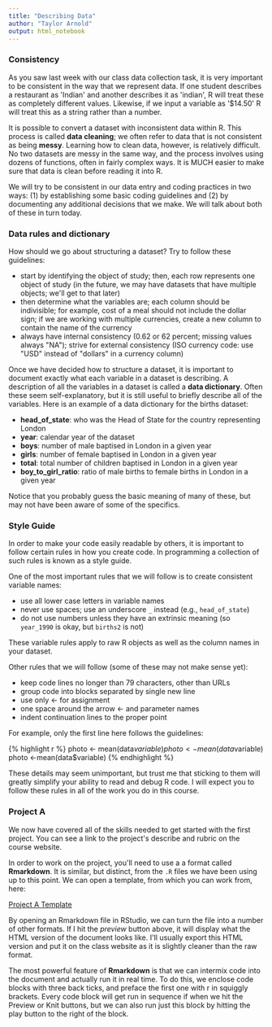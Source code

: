 ```yaml
---
title: "Describing Data"
author: "Taylor Arnold"
output: html_notebook
---
```






### Consistency

As you saw last week with our class data collection task, it is very important
to be consistent in the way that we represent data. If one student describes
a restaurant as 'Indian' and another describes it as 'indian', R will treat
these as completely different values. Likewise, if we input a variable as
'$14.50' R will treat this as a string rather than a number.

It is possible to convert a dataset with inconsistent data within R. This
process is called **data cleaning**; we often refer to data that is not
consistent as being **messy**. Learning how to clean data, however, is
relatively difficult. No two datasets are messy in the same way, and the
process involves using dozens of functions, often in fairly complex ways. It
is MUCH easier to make sure that data is clean before reading it into R.

We will try to be consistent in our data entry and coding practices in two
ways: (1) by establishing some basic coding guidelines and (2) by documenting
any additional decisions that we make. We will talk about both of these in
turn today.

### Data rules and dictionary

How should we go about structuring a dataset? Try to follow these guidelines:

- start by identifying the object of study; then, each row represents one
object of study (in the future, we may have datasets that have multiple
objects; we'll get to that later)
- then determine what the variables are; each column should be indivisible;
for example, cost of a meal should not include the dollar sign; if we are
working with multiple currencies, create a new column to contain the name of
the currency
- always have internal consistency (0.62 or 62 percent; missing values always
"NA"); strive for external consistency (ISO currency code: use "USD" instead
of "dollars" in a currency column)

Once we have decided how to structure a dataset, it is
important to document exactly what each
variable in a dataset is describing. A description of all the
variables in a dataset is called a **data dictionary**. Often
these seem self-explanatory, but it is still useful to briefly
describe all of the variables. Here is an example of a data
dictionary for the births dataset:

- **head_of_state**: who was the Head of State for the country
representing London
- **year**: calendar year of the dataset
- **boys**: number of male baptised in London in a given year
- **girls**: number of female baptised in London in a given year
- **total**: total number of children baptised in London in a given year
- **boy_to_girl_ratio**: ratio of male births to female births
in London in a given year

Notice that you probably guess the basic meaning of many of these,
but may not have been aware of some of the specifics.

### Style Guide

In order to make your code easily readable by others, it is
important to follow certain rules in how you create code. In
programming a collection of such rules is known as a style
guide.

One of the most important rules that we will follow is to
create consistent variable names:

- use all lower case letters in variable names
- never use spaces; use an underscore `_` instead (e.g., `head_of_state`)
- do not use numbers unless they have an extrinsic meaning (so `year_1990`
is okay, but `births2` is not)

These variable rules apply to raw R objects as well as the column names in
your dataset.

Other rules that we will follow (some of these may not make sense
yet):

- keep code lines no longer than 79 characters, other than URLs
- group code into blocks separated by single new line
- use only <- for assignment
- one space around the arrow <- and parameter names
- indent continuation lines to the proper point

For example, only the first line here follows the guidelines:


{% highlight r %}
photo <- mean(data$variable)
photo<- mean(data$variable)
photo <-mean(data$variable)
{% endhighlight %}

These details may seem unimportant, but trust me that sticking to
them will greatly simplify your ability to read and debug R code.
I will expect you to follow these rules in all of the work you
do in this course.

### Project A

We now have covered all of the skills needed to get started with the first
project. You can see a link to the project's describe and rubric on the course
website.

In order to work on the project, you'll need to use a a format called
**Rmarkdown**. It is similar, but distinct, from the `.R` files we
have been using up to this point. We can open a template, from which you can
work from, here:

[Project A Template](https://raw.githubusercontent.com/statsmaths/stat209/master/projects/project-a.Rmd)

By opening an Rmarkdown file in RStudio, we can turn the file
into a number of other formats. If I hit the *preview* button above, it will
display what the HTML version of the document looks like. I'll usually
export this HTML version and put it on the class website
as it is slightly cleaner than the raw format.

The most powerful feature of **Rmarkdown** is that we can
intermix code into the document and actually run it in real
time. To do this, we enclose code blocks with three back ticks,
and preface the first one with r in squiggly brackets. Every
code block will get run in sequence if when we hit the Preview
or Knit buttons, but we can also run just this block by hitting
the play button to the right of the block.




